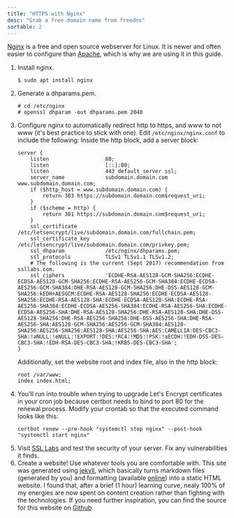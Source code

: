 ```yaml
---
title: "HTTPS with Nginx"
desc: "Grab a free domain name from freedns"
sortable: 2
---
```


[Nginx](https://nginx.org/) is a free and open source webserver for Linux. It is newer and often easier to configure than [Apache](https://httpd.apache.org/), which is why we are using it in this guide.

1. Install nginx.
	```
	$ sudo apt install nginx
	```
2. Generate a dhparams.pem.
	```
	# cd /etc/nginx
	# openssl dhparam -out dhparams.pem 2048
	```
3. Configure nginx to automatically redirect http to https, and www to not www (it's best practice to stick with one). Edit `/etc/nginx/nginx.conf` to include the following:
	Inside the http block, add a server block:
	```
	server {
		listen                  80;
		listen                  [::]:80;
		listen                  443 default_server ssl;
		server_name             subdomain.domain.com www.subdomain.domain.com;
		if ($http_host = www.subdomain.domain.com) {
			return 303 https://subdomain.domain.com$request_uri;
		}
		if ($scheme = http) {
			return 301 https://subdomain.domain.com$request_uri;
		}
		ssl_certificate         /etc/letsencrypt/live/subdomain.domain.com/fullchain.pem;
		ssl_certificate_key     /etc/letsencrypt/live/subdomain.domain.com/privkey.pem;
		ssl_dhparam             /etc/nginx/dhparams.pem;
		ssl_protocols           TLSv1 TLSv1.1 TLSv1.2;
		# The following is the current (Sept 2017) recommendation from ssllabs.com.
		ssl_ciphers             'ECDHE-RSA-AES128-GCM-SHA256:ECDHE-ECDSA-AES128-GCM-SHA256:ECDHE-RSA-AES256-GCM-SHA384:ECDHE-ECDSA-AES256-GCM-SHA384:DHE-RSA-AES128-GCM-SHA256:DHE-DSS-AES128-GCM-SHA256:kEDH+AESGCM:ECDHE-RSA-AES128-SHA256:ECDHE-ECDSA-AES128-SHA256:ECDHE-RSA-AES128-SHA:ECDHE-ECDSA-AES128-SHA:ECDHE-RSA-AES256-SHA384:ECDHE-ECDSA-AES256-SHA384:ECDHE-RSA-AES256-SHA:ECDHE-ECDSA-AES256-SHA:DHE-RSA-AES128-SHA256:DHE-RSA-AES128-SHA:DHE-DSS-AES128-SHA256:DHE-RSA-AES256-SHA256:DHE-DSS-AES256-SHA:DHE-RSA-AES256-SHA:AES128-GCM-SHA256:AES256-GCM-SHA384:AES128-SHA256:AES256-SHA256:AES128-SHA:AES256-SHA:AES:CAMELLIA:DES-CBC3-SHA:!aNULL:!eNULL:!EXPORT:!DES:!RC4:!MD5:!PSK:!aECDH:!EDH-DSS-DES-CBC3-SHA:!EDH-RSA-DES-CBC3-SHA:!KRB5-DES-CBC3-SHA';
	}
	```
	Additionally, set the website root and index file, also in the http block:
	```
	root /var/www;
	index index.html;
	```
4. You'll run into trouble when trying to upgrade Let's Encrypt certificates in your cron job because certbot needs to bind to port 80 for the renewal process. Modify your crontab so that the executed command looks like this:
	```
	certbot renew --pre-hook "systemctl stop nginx" --post-hook "systemctl start nginx"
	```
5. Visit [SSL Labs](https://www.ssllabs.com/ssltest/) and test the security of your server. Fix any vulnerabilities it finds.
6. Create a website! Use whatever tools you are comfortable with. This site was generated using [jekyll](https://jekyllrb.com/), which basically turns markdown files (generated by you) and formatting (available [online](http://themes.jekyllrc.org/)) into a static HTML website. I found that, after a brief (1 hour) learning curve, nealy 100% of my energies are now spent on content creation rather than fighting with the technologies. If you need further inspiration, you can find the source for this website on [Github](https://github.com/NathanRVance/homelinuxserver).
